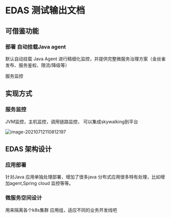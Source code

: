 # EDAS 测试输出文档

## 可借鉴功能

### 部署 自动挂载Java agent

默认自动挂载 Java Agent 进行精细化监控，并提供完整微服务治理方案（金丝雀发布、服务鉴权、限流/降级等）

服务监控

## 实现方式

### 服务监控

JVM监控，主机监控，调用链路监控， 可以集成skywalking到平台

![image-20210712110812197](C:\Users\zmk\AppData\Roaming\Typora\typora-user-images\image-20210712110812197.png)

## EDAS 架构设计

### 应用部署

针对Java 应用单独处理部署，增加了很多java 分布式应用很多特有处理，比如增加agent,Spring cloud 监控等等。

### 微服务空间设计

用来隔离各个k8s集群 应用组，适应不同的业务开发线吧


